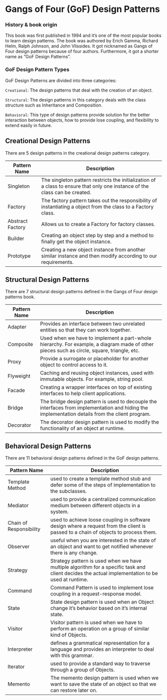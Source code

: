 # Gangs of Four (GoF) Design Patterns

### History & book origin
This book was first published in 1994 and it’s one of the most popular books to learn design patterns. The book was authored by Erich Gamma, Richard Helm, Ralph Johnson, and John Vlissides. It got nicknamed as Gangs of Four design patterns because of four authors. Furthermore, it got a shorter name as “GoF Design Patterns”.

### GoF Design Pattern Types
GoF Design Patterns are divided into three categories:

`Creational`: The design patterns that deal with the creation of an object.

`Structural`: The design patterns in this category deals with the class structure such as Inheritance and Composition.

`Behavioral`: This type of design patterns provide solution for the better interaction between objects, how to provide lose coupling, and flexibility to extend easily in future.

## Creational Design Patterns
There are 5 design patterns in the creational design patterns category.

| Pattern Name | Description |
| --- | --- |
| Singleton | The singleton pattern restricts the initialization of a class to ensure that only one instance of the class can be created. |
| Factory | The factory pattern takes out the responsibility of instantiating a object from the class to a Factory class. |
| Abstract Factory | Allows us to create a Factory for factory classes. |
| Builder | Creating an object step by step and a method to finally get the object instance. |
| Prototype | Creating a new object instance from another similar instance and then modify according to our requirements. |

## Structural Design Patterns
There are 7 structural design patterns defined in the Gangs of Four design patterns book.

| Pattern Name | Description |
| --- | --- |
| Adapter | Provides an interface between two unrelated entities so that they can work together. |
| Composite | Used when we have to implement a part-whole hierarchy. For example, a diagram made of other pieces such as circle, square, triangle, etc. |
| Proxy | Provide a surrogate or placeholder for another object to control access to it. |
| Flyweight | Caching and reusing object instances, used with immutable objects. For example, string pool. |
| Facade | Creating a wrapper interfaces on top of existing interfaces to help client applications. |
| Bridge | The bridge design pattern is used to decouple the interfaces from implementation and hiding the implementation details from the client program. |
| Decorator | The decorator design pattern is used to modify the functionality of an object at runtime. |


## Behavioral Design Patterns
There are 11 behavioral design patterns defined in the GoF design patterns.

| Pattern Name | Description |
| --- | --- |
| Template Method | used to create a template method stub and defer some of the steps of implementation to the subclasses. |
| Mediator | used to provide a centralized communication medium between different objects in a system. |
| Chain of Responsibility | used to achieve loose coupling in software design where a request from the client is passed to a chain of objects to process them. |
| Observer | useful when you are interested in the state of an object and want to get notified whenever there is any change. |
| Strategy | Strategy pattern is used when we have multiple algorithm for a specific task and client decides the actual implementation to be used at runtime. |
| Command | Command Pattern is used to implement lose coupling in a request-response model. |
| State | State design pattern is used when an Object change it’s behavior based on it’s internal state. |
| Visitor | Visitor pattern is used when we have to perform an operation on a group of similar kind of Objects. |
| Interpreter | defines a grammatical representation for a language and provides an interpreter to deal with this grammar. |
| Iterator | used to provide a standard way to traverse through a group of Objects. |
| Memento | The memento design pattern is used when we want to save the state of an object so that we can restore later on. |